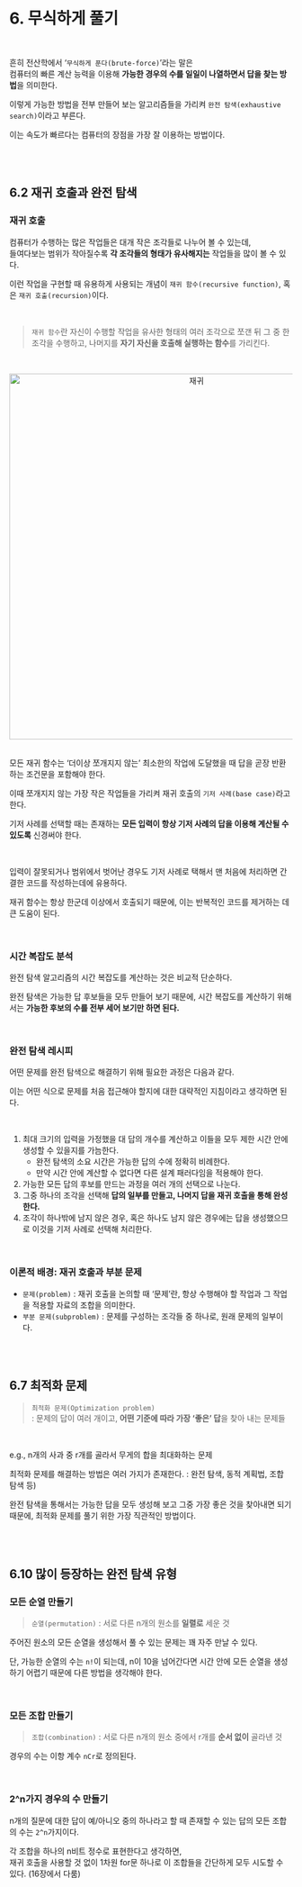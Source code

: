 # 6. 무식하게 풀기

<br/>

흔히 전산학에서 ‘`무식하게 푼다(brute-force)`’라는 말은  
컴퓨터의 빠른 계산 능력을 이용해 **가능한 경우의 수를 일일이 나열하면서 답을 찾는 방법**을 의미한다.

이렇게 가능한 방법을 전부 만들어 보는 알고리즘들을 가리켜 `완전 탐색(exhaustive search)`이라고 부른다.

이는 속도가 빠르다는 컴퓨터의 장점을 가장 잘 이용하는 방법이다.

<br/>
<br/>

## 6.2 재귀 호출과 완전 탐색

### 재귀 호출

컴퓨터가 수행하는 많은 작업들은 대개 작은 조각들로 나누어 볼 수 있는데,  
들여다보는 범위가 작아질수록 **각 조각들의 형태가 유사해지는** 작업들을 많이 볼 수 있다.

이런 작업을 구현할 때 유용하게 사용되는 개념이 `재귀 함수(recursive function)`, 혹은 `재귀 호출(recursion)`이다.

<br/>

> `재귀 함수`란 자신이 수행할 작업을 유사한 형태의 여러 조각으로 쪼갠 뒤 그 중 한 조각을 수행하고, 나머지를 **자기 자신을 호출해 실행하는 함수**를 가리킨다.

<br/>

<p align="center"><img width="650" alt="재귀" src="https://github.com/eunaJung01/Algorithmic-Problem-Solving-Strategies/assets/86337233/0759093c-5a19-4d45-b607-fdb6fe45320c">

<br/>
<br/>

모든 재귀 함수는 ‘더이상 쪼개지지 않는’ 최소한의 작업에 도달했을 때 답을 곧장 반환하는 조건문을 포함해야 한다.

이때 쪼개지지 않는 가장 작은 작업들을 가리켜 재귀 호출의 `기저 사례(base case)`라고 한다.

기저 사례를 선택할 때는 존재하는 **모든 입력이 항상 기저 사례의 답을 이용해 계산될 수 있도록** 신경써야 한다.

<br/>

입력이 잘못되거나 범위에서 벗어난 경우도 기저 사례로 택해서 맨 처음에 처리하면 간결한 코드를 작성하는데에 유용하다.

재귀 함수는 항상 한군데 이상에서 호출되기 때문에, 이는 반복적인 코드를 제거하는 데 큰 도움이 된다.

<br/>

### 시간 복잡도 분석

완전 탐색 알고리즘의 시간 복잡도를 계산하는 것은 비교적 단순하다.

완전 탐색은 가능한 답 후보들을 모두 만들어 보기 때문에, 시간 복잡도를 계산하기 위해서는 **가능한 후보의 수를 전부 세어 보기만 하면 된다.**

<br/>

### 완전 탐색 레시피

어떤 문제를 완전 탐색으로 해결하기 위해 필요한 과정은 다음과 같다.

이는 어떤 식으로 문제를 처음 접근해야 할지에 대한 대략적인 지침이라고 생각하면 된다.

<br/>

1. 최대 크기의 입력을 가정했을 대 답의 개수를 계산하고 이들을 모두 제한 시간 안에 생성할 수 있을지를 가늠한다.
    - 완전 탐색의 소요 시간은 가능한 답의 수에 정확히 비례한다.
    - 만약 시간 안에 계산할 수 없다면 다른 설계 패러다임을 적용해야 한다.
2. 가능한 모든 답의 후보를 만드는 과정을 여러 개의 선택으로 나눈다.
3. 그중 하나의 조각을 선택해 **답의 일부를 만들고, 나머지 답을 재귀 호출을 통해 완성한다.**
4. 조각이 하나밖에 남지 않은 경우, 혹은 하나도 남지 않은 경우에는 답을 생성했으므로 이것을 기저 사례로 선택해 처리한다.

<br/>

### 이론적 배경: 재귀 호출과 부분 문제

- `문제(problem)` : 재귀 호출을 논의할 때 ‘문제’란, 항상 수행해야 할 작업과 그 작업을 적용할 자료의 조합을 의미한다.
- `부분 문제(subproblem)` : 문제를 구성하는 조각들 중 하나로, 원래 문제의 일부이다.

<br/>
<br/>

## 6.7 최적화 문제

> `최적화 문제(Optimization problem)`  
> : 문제의 답이 여러 개이고, **어떤 기준에 따라 가장 ‘좋은’ 답**을 찾아 내는 문제들

<br/>

e.g., n개의 사과 중 r개를 골라서 무게의 합을 최대화하는 문제

최적화 문제를 해결하는 방법은 여러 가지가 존재한다. : 완전 탐색, 동적 계획법, 조합 탐색 등)

완전 탐색을 통해서는 가능한 답을 모두 생성해 보고 그중 가장 좋은 것을 찾아내면 되기 때문에, 최적화 문제를 풀기 위한 가장 직관적인 방법이다.

<br/>
<br/>

## 6.10 많이 등장하는 완전 탐색 유형

### 모든 순열 만들기

> `순열(permutation)` : 서로 다른 n개의 원소를 **일렬로** 세운 것

주어진 원소의 모든 순열을 생성해서 풀 수 있는 문제는 꽤 자주 만날 수 있다.

단, 가능한 순열의 수는 `n!`이 되는데, n이 10을 넘어간다면 시간 안에 모든 순열을 생성하기 어렵기 때문에 다른 방법을 생각해야 한다.

<br/>

### 모든 조합 만들기

> `조합(combination)` : 서로 다른 n개의 원소 중에서 r개를 **순서 없이** 골라낸 것

경우의 수는 이항 계수 `nCr`로 정의된다.

<br/>

### 2^n가지 경우의 수 만들기

n개의 질문에 대한 답이 예/아니오 중의 하나라고 할 때 존재할 수 있는 답의 모든 조합의 수는 `2^n`가지이다.

각 조합을 하나의 n비트 정수로 표현한다고 생각하면,  
재귀 호출을 사용할 것 없이 1차원 for문 하나로 이 조합들을 간단하게 모두 시도할 수 있다. (16장에서 다룸)
